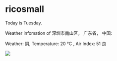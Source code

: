 # ricosmall

Today is Tuesday.

Weather infomation of 深圳市南山区， 广东省， 中国: 

Weather: 阴, Temperature: 20 ℃ , Air Index: 51 良

<img src="https://github-readme-stats.vercel.app/api?username=ricosmall&show_icons=true" />
